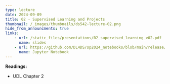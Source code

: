 ```yaml
---
type: lecture
date: 2024-09-09
title: 02 - Supervised Learning and Projects
thumbnail: /_images/thumbnails/ds542-lecture-02.png
hide_from_announcments: true
links: 
    - url: /static_files/presentations/02_supervised_learning_v02.pdf
      name: slides
    - url: https://github.com/DL4DS/sp2024_notebooks/blob/main/release/nbs02/2_1_Supervised_Learning.ipynb
      name: Jupyter Notebook
---
```

**Readings:**
- UDL Chapter 2

